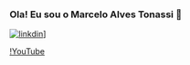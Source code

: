 ### Ola! Eu sou o Marcelo Alves Tonassi 🦉
[![linkdin](https://img.shields.io/badge/LinkedIn-0077B5?style=for-the-badge&logo=linkedin&logoColor=white)](http://www.linkedin.com/in/marcelo-alves-tonassi-59923a25)]

[!YouTube](https://img.shields.io/badge/YouTube-FF0000?style=for-the-badge&logo=youtube&logoColor=white)



